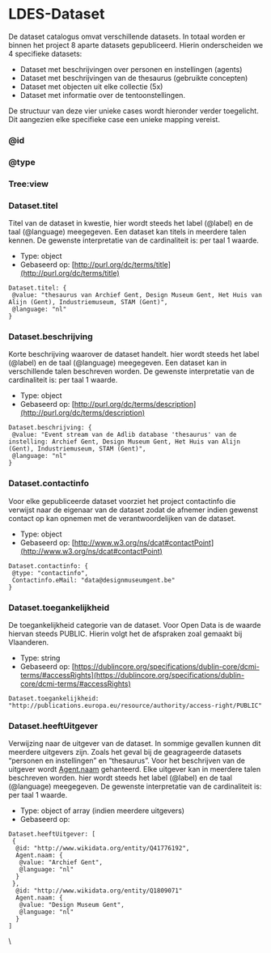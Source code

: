 # LDES-Dataset

De dataset catalogus omvat verschillende datasets. In totaal worden er binnen het project 8 aparte datasets gepubliceerd. Hierin onderscheiden we 4 specifieke datasets:&#x20;

* Dataset met beschrijvingen over personen en instellingen (agents)
* Dataset met beschrijvingen van de thesaurus (gebruikte concepten)
* Dataset met objecten uit elke collectie (5x)
* Dataset met informatie over de tentoonstellingen.&#x20;

De structuur van deze vier unieke cases wordt hieronder verder toegelicht. Dit aangezien elke specifieke case een unieke mapping vereist.

### @id

### @type

### Tree:view&#x20;

### Dataset.titel

Titel van de dataset in kwestie, hier wordt steeds het label (@label) en de taal (@language) meegegeven. Een dataset kan titels in meerdere talen kennen. De gewenste interpretatie van de cardinaliteit is: per taal 1 waarde.

* Type: object&#x20;
* Gebaseerd op: [http://purl.org/dc/terms/title](http://purl.org/dc/terms/title)

```
Dataset.titel: {
 @value: "thesaurus van Archief Gent, Design Museum Gent, Het Huis van Alijn (Gent), Industriemuseum, STAM (Gent)",
 @language: "nl"
}
```

### Dataset.beschrijving&#x20;

Korte beschrijving waarover de dataset handelt. hier wordt steeds het label (@label) en de taal (@language) meegegeven. Een dataset kan in verschillende talen beschreven worden. De gewenste interpretatie van de cardinaliteit is: per taal 1 waarde.

* Type: object&#x20;
* Gebaseerd op: [http://purl.org/dc/terms/description](http://purl.org/dc/terms/description)

```
Dataset.beschrijving: {
 @value: "Event stream van de Adlib database 'thesaurus' van de   instelling: Archief Gent, Design Museum Gent, Het Huis van Alijn (Gent), Industriemuseum, STAM (Gent)",
 @language: "nl"
}
```

### Dataset.contactinfo

Voor elke gepubliceerde dataset voorziet het project contactinfo die verwijst naar de eigenaar van de dataset zodat de afnemer indien gewenst contact op kan opnemen met de verantwoordelijken van de dataset.

* Type: object
* Gebaseerd op: [http://www.w3.org/ns/dcat#contactPoint](http://www.w3.org/ns/dcat#contactPoint)

```
Dataset.contactinfo: {
 @type: "contactinfo",
 Contactinfo.eMail: "data@designmuseumgent.be"
}
```

### Dataset.toegankelijkheid&#x20;

De toegankelijkheid categorie van de dataset. Voor Open Data is de waarde hiervan steeds PUBLIC. Hierin volgt het de afspraken zoal gemaakt bij Vlaanderen.&#x20;

* Type: string
* Gebaseerd op: [https://dublincore.org/specifications/dublin-core/dcmi-terms/#accessRights](https://dublincore.org/specifications/dublin-core/dcmi-terms/#accessRights)

```
Dataset.toegankelijkheid: "http://publications.europa.eu/resource/authority/access-right/PUBLIC"
```

### Dataset.heeftUitgever&#x20;

Verwijzing naar de uitgever van de dataset. In sommige gevallen kunnen dit meerdere uitgevers zijn. Zoals het geval bij de geagrageerde datasets “personen en instellingen” en “thesaurus”. Voor het beschrijven van de uitgever wordt [Agent.naam](http://xmlns.com/foaf/0.1/name) gehanteerd. Elke uitgever kan in meerdere talen beschreven worden. hier wordt steeds het label (@label) en de taal (@language) meegegeven. De gewenste interpretatie van de cardinaliteit is: per taal 1 waarde.

* Type: object of array (indien meerdere uitgevers)&#x20;
* Gebaseerd op:&#x20;

```
Dataset.heeftUitgever: [
 {
  @id: "http://www.wikidata.org/entity/Q41776192", 
  Agent.naam: {
   @value: "Archief Gent",
   @language: "nl"
  }
 }, 
  @id: "http://www.wikidata.org/entity/Q1809071" 
  Agent.naam: {
   @value: "Design Museum Gent",
   @language: "nl"
  }
]
```

\










